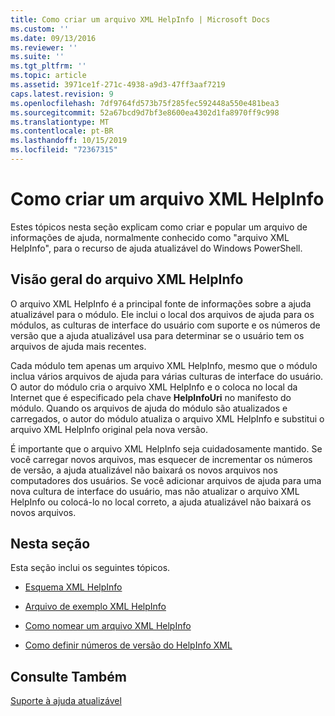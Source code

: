 ```yaml
---
title: Como criar um arquivo XML HelpInfo | Microsoft Docs
ms.custom: ''
ms.date: 09/13/2016
ms.reviewer: ''
ms.suite: ''
ms.tgt_pltfrm: ''
ms.topic: article
ms.assetid: 3971ce1f-271c-4938-a9d3-47ff3aaf7219
caps.latest.revision: 9
ms.openlocfilehash: 7df9764fd573b75f285fec592448a550e481bea3
ms.sourcegitcommit: 52a67bcd9d7bf3e8600ea4302d1fa8970ff9c998
ms.translationtype: MT
ms.contentlocale: pt-BR
ms.lasthandoff: 10/15/2019
ms.locfileid: "72367315"
---
```

# <a name="how-to-create-a-helpinfo-xml-file"></a>Como criar um arquivo XML HelpInfo

Estes tópicos nesta seção explicam como criar e popular um arquivo de informações de ajuda, normalmente conhecido como "arquivo XML HelpInfo", para o recurso de ajuda atualizável do Windows PowerShell.

## <a name="helpinfo-xml-file-overview"></a>Visão geral do arquivo XML HelpInfo

O arquivo XML HelpInfo é a principal fonte de informações sobre a ajuda atualizável para o módulo. Ele inclui o local dos arquivos de ajuda para os módulos, as culturas de interface do usuário com suporte e os números de versão que a ajuda atualizável usa para determinar se o usuário tem os arquivos de ajuda mais recentes.

Cada módulo tem apenas um arquivo XML HelpInfo, mesmo que o módulo inclua vários arquivos de ajuda para várias culturas de interface do usuário. O autor do módulo cria o arquivo XML HelpInfo e o coloca no local da Internet que é especificado pela chave **HelpInfoUri** no manifesto do módulo. Quando os arquivos de ajuda do módulo são atualizados e carregados, o autor do módulo atualiza o arquivo XML HelpInfo e substitui o arquivo XML HelpInfo original pela nova versão.

É importante que o arquivo XML HelpInfo seja cuidadosamente mantido. Se você carregar novos arquivos, mas esquecer de incrementar os números de versão, a ajuda atualizável não baixará os novos arquivos nos computadores dos usuários. Se você adicionar arquivos de ajuda para uma nova cultura de interface do usuário, mas não atualizar o arquivo XML HelpInfo ou colocá-lo no local correto, a ajuda atualizável não baixará os novos arquivos.

## <a name="in-this-section"></a>Nesta seção

Esta seção inclui os seguintes tópicos.

- [Esquema XML HelpInfo](./helpinfo-xml-schema.md)

- [Arquivo de exemplo XML HelpInfo](./helpinfo-xml-sample-file.md)

- [Como nomear um arquivo XML HelpInfo](./how-to-name-a-helpinfo-xml-file.md)

- [Como definir números de versão do HelpInfo XML](./how-to-set-helpinfo-xml-version-numbers.md)

## <a name="see-also"></a>Consulte Também

[Suporte à ajuda atualizável](./supporting-updatable-help.md)